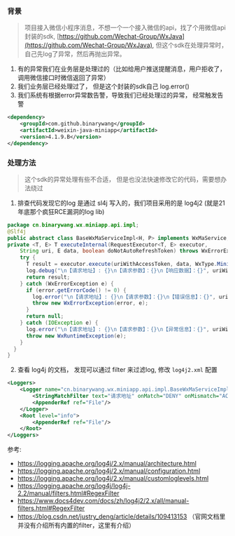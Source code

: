 ### 背景

> 项目接入微信小程序消息，不想一个一个接入微信的api，找了个用微信api封装的sdk, [https://github.com/Wechat-Group/WxJava](https://github.com/Wechat-Group/WxJava), 但这个sdk在处理异常时， 自己先log了异常，然后再抛出异常。 

1. 有的异常我们在业务层是处理过的（比如给用户推送提醒消息，用户拒收了，调用微信接口时微信返回了异常）
2. 我们业务层已经处理过了， 但是这个封装的sdk自己 log.error()
2. 我们系统有根据error异常数告警，导致我们已经处理过的异常， 经常触发告警

```xml
<dependency>
    <groupId>com.github.binarywang</groupId>
    <artifactId>weixin-java-miniapp</artifactId>
    <version>4.1.9.B</version>
</dependency>
```


### 处理方法

> 这个sdk的异常处理有些不合适， 但是也没法快速修改它的代码，需要想办法绕过

1. 排查代码发现它的log 是通过 sl4j 写入的，我们项目采用的是 log4j2 (就是21年底那个疯狂RCE漏洞的log lib)

```java
package cn.binarywang.wx.miniapp.api.impl;
@Slf4j
public abstract class BaseWxMaServiceImpl<H, P> implements WxMaService, RequestHttp<H, P> {
private <T, E> T executeInternal(RequestExecutor<T, E> executor, 
    String uri, E data, boolean doNotAutoRefreshToken) throws WxErrorException {
    try {
      T result = executor.execute(uriWithAccessToken, data, WxType.MiniApp);
      log.debug("\n【请求地址】: {}\n【请求参数】：{}\n【响应数据】：{}", uriWithAccessToken, dataForLog, result);
      return result;
    } catch (WxErrorException e) {
      if (error.getErrorCode() != 0) {
        log.error("\n【请求地址】: {}\n【请求参数】：{}\n【错误信息】：{}", uriWithAccessToken, dataForLog, error);
        throw new WxErrorException(error, e);
      }
      return null;
    } catch (IOException e) {
      log.error("\n【请求地址】: {}\n【请求参数】：{}\n【异常信息】：{}", uriWithAccessToken, dataForLog, e.getMessage());
      throw new WxRuntimeException(e);
    }
  }
}
```

2. 查看 log4j 的文档， 发现可以通过 filter 来过滤log, 修改 `log4j2.xml` 配置 

```xml
<Loggers>
    <Logger name="cn.binarywang.wx.miniapp.api.impl.BaseWxMaServiceImpl" level="info" additivity="false">
        <StringMatchFilter text="请求地址" onMatch="DENY" onMismatch="ACCEPT"/>
        <AppenderRef ref="File"/>
    </Logger>
    <Root level="info">
        <AppenderRef ref="File"/>
    </Root>
</Loggers>
```

参考:

- https://logging.apache.org/log4j/2.x/manual/architecture.html
- https://logging.apache.org/log4j/2.x/manual/configuration.html
- https://logging.apache.org/log4j/2.x/manual/customloglevels.html
- https://logging.apache.org/log4j/log4j-2.2/manual/filters.html#RegexFilter
- https://www.docs4dev.com/docs/zh/log4j2/2.x/all/manual-filters.html#RegexFilter
- https://blog.csdn.net/justry_deng/article/details/109413153  （官网文档里并没有介绍所有内置的filter，这里有介绍）

